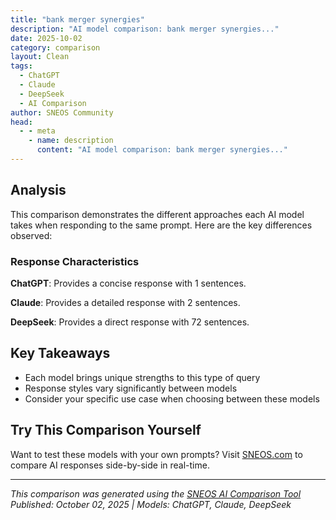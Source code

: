 ```yaml
---
title: "bank merger synergies"
description: "AI model comparison: bank merger synergies..."
date: 2025-10-02
category: comparison
layout: Clean
tags:
  - ChatGPT
  - Claude
  - DeepSeek
  - AI Comparison
author: SNEOS Community
head:
  - - meta
    - name: description
      content: "AI model comparison: bank merger synergies..."
---
```


<ChatComparison
  title="bank merger synergies"
  prompt="bank merger synergies"
  :responses='{
    "ChatGPT": "Bank merger synergies refer to the potential benefits and efficiencies that can be realized when two banks combine operations. These synergies can be categorized into several types:\n\n1. **Cost Synergies:**\n   - **Operational Efficiency:** Merging banks can streamline operations by consolidating overlapping departments, reducing administrative costs, and eliminating redundancies. For example, back-office functions like human resources, IT, and compliance can be consolidated.\n   - **Economies of Scale:** A larger combined institution may benefit from lower per-unit costs due to increased scale in purchasing and operations, leading to reduced costs for services and supplies.\n   - **Branch Rationalization:** Closing duplicate branches or ATMs in overlapping geographies can reduce physical overhead and operational expenses.\n\n2. **Revenue Synergies:**\n   - **Cross-Selling Opportunities:** The combined customer base allows for cross-selling additional products and services, such as insurance, investment products, and wealth management services.\n   - **Expanded Market Reach:** A merger can provide access to new customer segments, geographic markets, or product lines that either bank could not efficiently serve on its own.\n   - **Enhanced Product Offerings:** Merging banks may be able to offer more diverse financial products and services, enhancing customer value and attracting new clients.\n\n3. **Financial Synergies:**\n   - **Stronger Balance Sheet:** A merger can result in a more robust balance sheet, providing improved credit ratings and access to capital markets at a lower cost.\n   - **Improved Risk Management:** A larger institution may have better diversification of assets and income, which can lead to a more stable income stream and better risk management practices.\n\n4. **Technology Synergies:**\n   - **Consolidation of IT Systems:** Merging banks can invest in newer, more efficient technology platforms, leading to cost savings and improved customer service.\n   - **Innovation and R&D:** A larger merged entity may have more resources to invest in research and development of new financial technologies, improving competitiveness.\n\n5. **Tax Synergies:**\n   - If one bank has significant tax-loss carryforwards, those may be utilized by the combined entity to offset future taxable income, providing tax benefits.\n\n6. **Strategic Synergies:**\n   - **Strengthening Competitive Position:** By merging, two banks can enhance their market position and competitiveness against larger institutions or fintech competitors.\n   - **Market Differentiation:** The combined entity might be able to differentiate itself through enhanced service offerings or brand strength.\n\nRealizing these synergies can be challenging and requires careful integration planning, cultural alignment, and execution post-merger. It&#x27;s important to note that not all mergers successfully achieve their anticipated synergies, and failure to do so can lead to disappointment for shareholders and stakeholders.",
    "Claude": "# Bank Merger Synergies\n\nBank mergers are often justified by potential synergies that can create value for shareholders and stakeholders. Here are the main types:\n\n## **Cost Synergies**\n\n### Branch Network Optimization\n- **Branch consolidation**: Eliminating overlapping branches in same markets\n- **Real estate savings**: Reducing lease/ownership costs\n- **Operational efficiency**: Streamlining branch operations\n\n### Technology Integration\n- **System consolidation**: Merging IT platforms and databases\n- **Digital transformation**: Leveraging best-in-class technology\n- **Automation**: Reducing manual processes\n\n### Staff Rationalization\n- **Elimination of duplicate roles**: Particularly in corporate functions\n- **Management consolidation**: Reducing executive layers\n- **Administrative efficiency**: Combining back-office operations\n\n## **Revenue Synergies**\n\n### Cross-Selling Opportunities\n- **Product bundling**: Offering combined bank\u0027s full product suite\n- **Customer wallet expansion**: Increasing share of customer banking relationships\n- **Geographic expansion**: Accessing new markets through acquired branches\n\n### Enhanced Capabilities\n- **Investment banking**: Combining commercial and investment banking expertise\n- **Wealth management**: Cross-referrals between retail and private banking\n- **Corporate banking**: Larger lending capacity for bigger deals\n\n## **Scale Benefits**\n\n### Funding Advantages\n- **Lower cost of funds**: Better credit ratings and wholesale funding terms\n- **Deposit base expansion**: More stable, diversified funding sources\n- **Capital efficiency**: Better regulatory capital ratios\n\n### Market Power\n- **Pricing power**: Reduced competition in certain markets\n- **Negotiating leverage**: Better terms with vendors and counterparties\n- **Regulatory advantages**: Too-big-to-fail considerations\n\n## **Common Challenges**\n\n### Integration Risks\n- **Cultural clashes**: Different corporate cultures and practices\n- **Customer attrition**: Loss of customers during transition\n- **System integration**: Complex and costly IT integration\n- **Regulatory delays**: Extended approval processes\n\n### Execution Difficulties\n- **Overestimated synergies**: Benefits often lower than projected\n- **Integration costs**: Higher than anticipated transition expenses\n- **Timeline delays**: Longer implementation than planned\n- **Management distraction**: Focus diverted from daily operations\n\n## **Success Factors**\n\n### Strategic Alignment\n- **Clear value proposition**: Well-defined synergy targets\n- **Compatible business models**: Similar risk profiles and strategies\n- **Geographic/product complementarity**: Minimal overlap or strategic overlap\n\n### Execution Excellence\n- **Strong integration planning**: Detailed, timeline-driven approach\n- **Communication strategy**: Clear messaging to all stakeholders\n- **Talent retention**: Keeping key personnel during transition\n- **Customer focus**: Maintaining service levels throughout integration\n\n## **Regulatory Considerations**\n\n### Antitrust Review\n- **Market concentration**: Impact on local banking markets\n- **Consumer choice**: Maintaining competitive options\n- **Community impact**: Effects on local lending and services\n\n### Financial Stability\n- **Systemic risk**: Creating institutions \u0022too big to fail\u0022\n- **Capital adequacy**: Meeting enhanced regulatory requirements\n- **Risk management**: Demonstrating effective risk controls\n\nBank merger synergies can create significant value when properly executed, but success depends heavily on thorough planning, realistic expectations, and flawless execution of the integration process.",
    "DeepSeek": "Of course. This is a core concept in finance and strategy. Let\u0027s break down bank merger synergies in detail.\n\n### Executive Summary\n\n**Bank merger synergies** are the financial and operational benefits that are expected to result from the combination of two banks, where the performance of the merged entity is greater than the sum of the two separate banks. In simple terms, it\u0027s the \u00222 \u002B 2 = 5\u0022 effect. The pursuit of these synergies is the primary financial justification for most bank mergers.\n\nSynergies are broadly categorized into two main types: **Cost Synergies** and **Revenue Synergies.**\n\n---\n\n### 1. Cost Synergies (The Easier to Quantify and Achieve)\n\nThese are savings achieved by eliminating redundant costs. They are often the most immediate and reliably quantified source of value in a bank merger.\n\n**Key Sources of Cost Synergies:**\n\n*   **Branch Network Optimization:** This is often the biggest source of savings. If both banks have branches in the same geographic area, the merged entity can:\n    *   **Close overlapping branches:** This saves on real estate costs, utilities, and staffing.\n    *   **Consolidate back-office operations:** Combine processing centers for checks, loans, and deposits.\n*   **Headcount Reduction (Eliminating Duplication):**\n    *   Redundant roles in corporate functions like Finance, HR, Marketing, and IT are often eliminated.\n    *   Management layers are streamlined.\n*   **Technology and Systems Consolidation:**\n    *   Migrating all customers onto a single core banking system.\n    *   Consolidating data centers and vendor contracts (e.g., for software licenses).\n    *   This is complex and costly upfront but yields significant long-term savings.\n*   **Marketing and Branding Efficiencies:**\n    *   Operating under one brand reduces advertising and promotional expenses.\n*   **Corporate Overhead:**\n    *   Consolidating headquarters, reducing board and governance costs, and leveraging scale in procurement.\n\n**Example:** If Bank A and Bank B merge and they have 10 branches within a mile of each other, they might close 5. This saves 5 sets of rent, utilities, and teller salaries, while (hopefully) retaining most of the customers.\n\n---\n\n### 2. Revenue Synergies (The Harder to Achieve, but Higher Upside)\n\nThese are opportunities to generate more revenue than the two banks could independently. They are often more strategic and take longer to materialize.\n\n**Key Sources of Revenue Synergies:**\n\n*   **Cross-Selling Products:** This is the most common revenue synergy.\n    *   A bank strong in retail banking can sell its checking accounts and credit cards to the commercial clients of the other bank.\n    *   A bank with a wealthy private client base can sell more investment and wealth management products from the merged partner.\n*   **Expanded Geographic Footprint:**\n    *   A bank limited to one region can instantly gain access to new, attractive markets without building branches from scratch.\n*   **Product and Capability Enhancement:**\n    *   One bank might have a superior mortgage or small business lending platform that can now be offered to the other bank\u0027s larger customer base.\n    *   A smaller bank might lack the capital to offer certain services (e.g., investment banking, international trade finance) that the larger partner can provide.\n*   **Enhanced Lending Capacity:**\n    *   The combined bank has a larger capital base, allowing it to underwrite larger loans to bigger clients that neither bank could serve alone.\n*   **Pricing Power:**\n    *   In a concentrated market, the merged bank may have less competition, allowing it to offer slightly less favorable deposit rates or charge higher fees. *(This is often scrutinized by regulators.)*\n\n**Example:** A regional bank with a strong commercial lending business merges with a bank that has a top-tier wealth management arm. The commercial bankers can now introduce their high-net-worth business owners to the wealth management team, generating new fee-based revenue.\n\n---\n\n### The Synergy Math: How It\u0027s Justified\n\nWhen a merger is announced, the acquiring bank will present a detailed synergy forecast to justify the premium paid for the target bank.\n\n**Typical Calculation:**\n\n1.  **One-Time Costs to Achieve Synergies:** These are the upfront expenses required to capture the synergies. They include:\n    *   Severance payments for laid-off employees.\n    *   Costs of closing branches (lease breakage fees).\n    *   Technology integration costs.\n    *   Consultant and legal fees.\n2.  **Annual Run-Rate Synergies:** The total amount of ongoing annual savings or revenue increases once the integration is complete.\n    *   **Cost Synergies:** e.g., \u0022We expect $300 million in annual cost savings by year three.\u0022\n    *   **Revenue Synergies:** e.g., \u0022We expect $150 million in additional annual revenue from cross-selling.\u0022\n\nThe deal is considered financially sound if the **Net Present Value (NPV)** of the future synergy benefits significantly exceeds the one-time costs and the acquisition premium paid.\n\n---\n\n### Challenges and Risks in Realizing Synergies\n\nAchieving projected synergies is notoriously difficult. Key risks include:\n\n*   **Integration Failure:** Clashing cultures, incompatible technology systems, and poor management can derail the entire process.\n*   **Customer Attrition:** When branches close or systems change, a significant number of customers may leave, eroding the projected revenue base.\n*   **Regulatory Hurdles:** Regulators may require divestitures of branches in overlapping markets, reducing the potential cost savings.\n*   **Underestimating Costs:** Integration costs often end up being higher than initially projected.\n*   **Time Delays:** Synergies that take longer to achieve are worth less in today\u0027s money (due to the time value of money).\n*   **Cultural Clash:** The \u0022people problem\u0022 is often the biggest hurdle. Merging two distinct corporate cultures can lead to morale issues, talent flight, and reduced productivity.\n\n### Real-World Example: The BB\u0026T / SunTrust Merger to Form Truist\n\nThis 2019 merger is a classic case where synergies were the central justification.\n\n*   **Announced Synergies:** The banks projected **$1.6 billion** in annual cost synergies, representing ~10% of the combined cost base.\n*   **Sources:** Branch overlaps (they closed hundreds of branches), consolidating technology systems, and streamlining corporate functions.\n*   **Revenue Synergies:** They also highlighted opportunities for cross-selling, particularly by offering SunTrust\u0027s stronger digital and wealth management capabilities to BB\u0026T\u0027s extensive client base.\n\n### Conclusion\n\nBank merger synergies are the engine that drives M\u0026A activity in the financial sector. While **cost synergies** are more tangible and frequently realized, the long-term success of a merger often hinges on the harder-to-achieve **revenue synergies**. The ultimate challenge for management is not just in calculating these synergies on a spreadsheet, but in successfully executing a complex integration to actually capture them."
  }'
  published-date="13:51"
/>

## Analysis

This comparison demonstrates the different approaches each AI model takes when responding to the same prompt. Here are the key differences observed:

### Response Characteristics

**ChatGPT**: Provides a concise response with 1 sentences. 

**Claude**: Provides a detailed response with 2 sentences. 

**DeepSeek**: Provides a direct response with 72 sentences. 

## Key Takeaways

- Each model brings unique strengths to this type of query
- Response styles vary significantly between models
- Consider your specific use case when choosing between these models

## Try This Comparison Yourself

Want to test these models with your own prompts? Visit [SNEOS.com](https://sneos.com) to compare AI responses side-by-side in real-time.

---

*This comparison was generated using the [SNEOS AI Comparison Tool](https://sneos.com)*
*Published: October 02, 2025 | Models: ChatGPT, Claude, DeepSeek*
